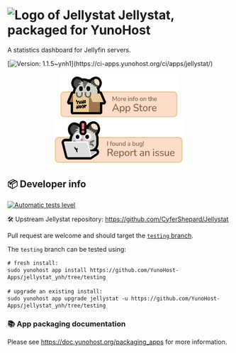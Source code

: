 <!--
N.B.: This README was automatically generated by <https://github.com/YunoHost/apps_tools/blob/main/readme_generator>
It shall NOT be edited by hand.
-->

<h1>
  <img src="https://raw.githubusercontent.com/YunoHost/apps/main/logos/jellystat.png" width="32px" alt="Logo of Jellystat">
  Jellystat, packaged for YunoHost
</h1>

A statistics dashboard for Jellyfin servers.

[![Version: 1.1.5~ynh1](https://img.shields.io/badge/Version-1.1.5~ynh1-rgba(0,150,0,1)?style=for-the-badge)](https://ci-apps.yunohost.org/ci/apps/jellystat/)

<div align="center">
<a href="https://apps.yunohost.org/app/jellystat"><img height="100px" src="https://github.com/YunoHost/yunohost-artwork/raw/refs/heads/main/badges/neopossum-badges/badge_more_info_on_the_appstore.svg"/></a>
<a href="https://github.com/YunoHost-Apps/jellystat_ynh/issues"><img height="100px" src="https://github.com/YunoHost/yunohost-artwork/raw/refs/heads/main/badges/neopossum-badges/badge_report_an_issue.svg"/></a>
</div>

## 📦 Developer info

[![Automatic tests level](https://yunorunner.tiesiog.lt/api/badge/jellystat/integration)](https://ci-apps.yunohost.org/ci/apps/jellystat/)

🛠️ Upstream Jellystat repository: <https://github.com/CyferShepard/Jellystat>

Pull request are welcome and should target the [`testing` branch](https://github.com/YunoHost-Apps/jellystat_ynh/tree/testing).

The `testing` branch can be tested using:
```
# fresh install:
sudo yunohost app install https://github.com/YunoHost-Apps/jellystat_ynh/tree/testing

# upgrade an existing install:
sudo yunohost app upgrade jellystat -u https://github.com/YunoHost-Apps/jellystat_ynh/tree/testing
```

### 📚 App packaging documentation

Please see <https://doc.yunohost.org/packaging_apps> for more information.
